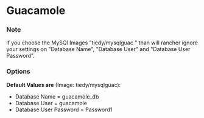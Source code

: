 # Guacamole

### Note

if you choose the MySQl Images "tiedy/mysqlguac " than will rancher ignore your settings on "Database Name", "Database User" and "Database User Password".

### Options

**Default Values are** (Image: tiedy/mysqlguac):
* Database Name = guacamole_db
* Database User = guacamole
* Database User Password = Password1
